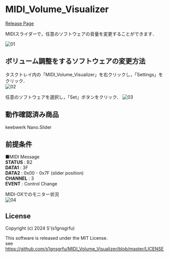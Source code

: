 # MIDI_Volume_Visualizer 
[Release Page](https://github.com/s1gnsgrfu/MIDI_Volume_Visualizer/releases)

MIDIスライダーで，任意のソフトウェアの音量を変更することができます．
  
![01](https://github.com/s1gnsgrfu/MIDI_Volume_Visualizer/assets/52664734/b48a6a18-fc01-46f9-9bd6-39e91facbc03)

## ボリューム調整をするソフトウェアの変更方法
タスクトレイ内の「MIDI_Volume_Visualizer」を右クリックし，「Settings」をクリック．  
![02](https://github.com/s1gnsgrfu/MIDI_Volume_Visualizer/assets/52664734/30fc1acc-4d75-4b5e-a9c7-de2bda8bb294)
  
任意のソフトウェアを選択し，「Set」ボタンをクリック．
![03](https://github.com/s1gnsgrfu/MIDI_Volume_Visualizer/assets/52664734/11c93553-67b6-4389-9487-612dd52f1dde)

## 動作確認済み商品
keebwerk Nano.Slider

## 前提条件
■MIDI Message  
__STATUS__ : B2  
__DATA1__ : 3F  
__DATA2__ : 0x00 - 0x7F (slider position)  
__CHANNEL__ : 3  
__EVENT__ : Control Change  
  
MIDI-OXでのモニター状況  
![04](https://github.com/s1gnsgrfu/MIDI_Volume_Visualizer/assets/52664734/36643b47-7538-430a-bc4e-752545efdc98)

## License
Copyright (c) 2024 S'(s1gnsgrfu)  

This software is released under the MIT License.  
see https://github.com/s1gnsgrfu/MIDI_Volume_Visualizer/blob/master/LICENSE
